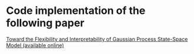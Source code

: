 # Code implementation of the following paper 

[Toward the Flexibility and Interpretability of Gaussian Process State-Space Model (available online)](https://arxiv.org/abs/2301.08843)

